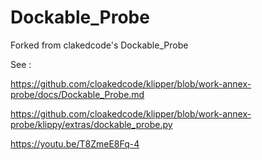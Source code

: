 # Dockable_Probe
Forked from clakedcode's Dockable_Probe

See :

https://github.com/cloakedcode/klipper/blob/work-annex-probe/docs/Dockable_Probe.md

https://github.com/cloakedcode/klipper/blob/work-annex-probe/klippy/extras/dockable_probe.py

https://youtu.be/T8ZmeE8Fq-4
